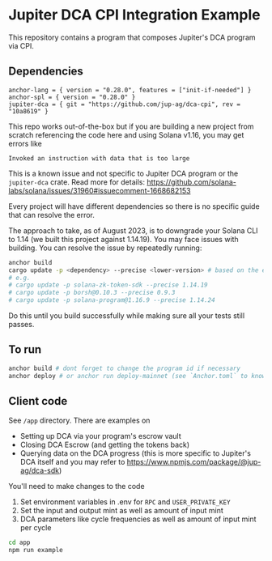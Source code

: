 # Jupiter DCA CPI Integration Example

This repository contains a program that composes Jupiter's DCA program via CPI.

## Dependencies
```
anchor-lang = { version = "0.28.0", features = ["init-if-needed"] }
anchor-spl = { version = "0.28.0" }
jupiter-dca = { git = "https://github.com/jup-ag/dca-cpi", rev = "10a8619" }
```

This repo works out-of-the-box but if you are building a new project from scratch referencing the code here and using Solana v1.16, you may get errors like
```
Invoked an instruction with data that is too large
```

This is a known issue and not specific to Jupiter DCA program or the `jupiter-dca` crate. Read more for details:
https://github.com/solana-labs/solana/issues/31960#issuecomment-1668682153

Every project will have different dependencies so there is no specific guide that can resolve the error.

The approach to take, as of August 2023, is to downgrade your Solana CLI to 1.14 (we built this project against 1.14.19). You may face issues with building. You can resolve the issue by repeatedly running:

```sh
anchor build
cargo update -p <dependency> --precise <lower-version> # based on the error, downgrade the dependencies' versions
# e.g.
# cargo update -p solana-zk-token-sdk --precise 1.14.19
# cargo update -p borsh@0.10.3 --precise 0.9.3
# cargo update -p solana-program@1.16.9 --precise 1.14.24
```

Do this until you build successfully while making sure all your tests still passes.

## To run
```sh
anchor build # dont forget to change the program id if necessary
anchor deploy # or anchor run deploy-mainnet (see `Anchor.toml` to know what it does)
```

## Client code
See `/app` directory.
There are examples on
- Setting up DCA via your program's escrow vault
- Closing DCA Escrow (and getting the tokens back)
- Querying data on the DCA progress (this is more specific to Jupiter's DCA itself and you may refer to https://www.npmjs.com/package/@jup-ag/dca-sdk)

You'll need to make changes to the code
1. Set environment variables in .env for `RPC` and `USER_PRIVATE_KEY`
2. Set the input and output mint as well as amount of input mint
3. DCA parameters like cycle frequencies as well as amount of input mint per cycle

```sh
cd app
npm run example
```

